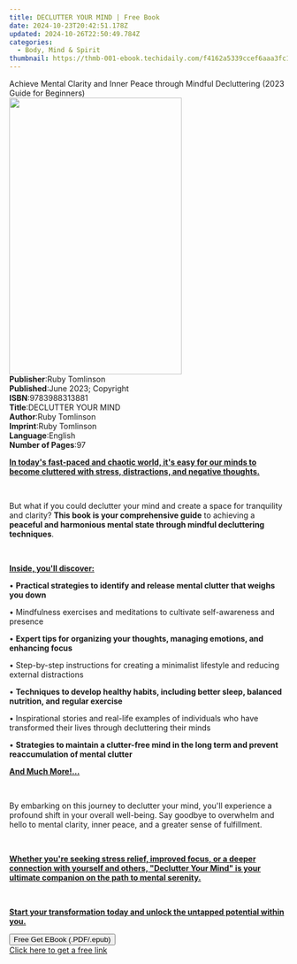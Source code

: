 ```yaml
---
title: DECLUTTER YOUR MIND | Free Book
date: 2024-10-23T20:42:51.178Z
updated: 2024-10-26T22:50:49.784Z
categories:
  - Body, Mind & Spirit
thumbnail: https://thmb-001-ebook.techidaily.com/f4162a5339ccef6aaa3fc11876a704b80f51d6232223c8dec6f4151c1e6bf810.jpg
---
```

<main id="book-container">
  <div class="flex flex-col">
    <div class="book-brief flex-1 py-6 px-4 sm:p-6 md:py-10 md:px-8">
      <!-- brief-->
      <div class="book-brief-main">
        Achieve Mental Clarity and Inner Peace through Mindful Decluttering
        (2023 Guide for Beginners)
      </div>
    </div>
    <div
      class="book-meta-info flex-1 grid gap-4 col-start-1 col-end-3 row-start-1 sm:mb-6 sm:grid-cols-4 lg:gap-6 lg:col-start-2 lg:row-end-6 lg:row-span-6 lg:mb-0"
    >
      <div
        class="book-meta-info-left place-content-center mt-4 p-4 text-sm leading-6 col-start-2 col-span-2 dark:text-slate-400"
      >
        <img
          class="w-full h-500 object-cover rounded-lg sm:h-255 sm:col-span-2 lg:col-span-full"
          src="https://img-001-ebook.techidaily.com/6fed0253bae83948718e97ed9c53170ca49910bd369537ee5b6a433aa179e57f.jpg"
          alt=""
          width="312"
          height="500"
        />
      </div>
      <div
        class="book-meta-info-right mt-2 col-start-1 row-start-2 col-span-3 self-center"
      >
        <!-- meta data  -->
        <div class="flex flex-col px-4 md:px-8">
          <div class="flex-1">
            <strong>Publisher</strong>:<span class="px-2">Ruby Tomlinson</span>
          </div>
          <div class="flex-1">
            <strong>Published</strong>:<span class="px-2"
              >June 2023; Copyright</span
            >
          </div>
          <div class="flex-1">
            <strong>ISBN</strong>:<span class="px-2">9783988313881</span>
          </div>
          <div class="flex-1">
            <strong>Title</strong>:<span class="px-2">DECLUTTER YOUR MIND</span>
          </div>
          <div class="flex-1">
            <strong>Author</strong>:<span class="px-2">Ruby Tomlinson</span>
          </div>
          <div class="flex-1">
            <strong>Imprint</strong>:<span class="px-2">Ruby Tomlinson</span>
          </div>
          <div class="flex-1">
            <strong>Language</strong>:<span class="px-2">English</span>
          </div>
          <div class="flex-1">
            <strong>Number of Pages</strong>:<span class="px-2">97</span>
          </div>
        </div>
      </div>
    </div>
    <div class="book-description flex-1 py-6 px-4 sm:p-6 md:py-10 md:px-8">
      <div class="book-description-main">
        <div accordion-content="" id="description">
          <p>
            <strong
              ><u
                >In today's fast-paced and chaotic world, it's easy for our
                minds to become cluttered with stress, distractions, and
                negative thoughts.
              </u></strong
            >
          </p>
          <p><br /></p>
          <p>
            But what if you could declutter your mind and create a space for
            tranquility and clarity?
            <strong>This book is your comprehensive guide</strong> to achieving
            a
            <strong
              >peaceful and harmonious mental state through mindful decluttering
              techniques</strong
            >.
          </p>
          <p><br /></p>
          <p>
            <strong><u>Inside, you'll discover:</u></strong>
          </p>
          <p>
            •
            <strong
              >Practical strategies to identify and release mental clutter that
              weighs you down</strong
            >
          </p>
          <p>
            • Mindfulness exercises and meditations to cultivate self-awareness
            and presence
          </p>
          <p>
            •
            <strong
              >Expert tips for organizing your thoughts, managing emotions, and
              enhancing focus</strong
            >
          </p>
          <p>
            • Step-by-step instructions for creating a minimalist lifestyle and
            reducing external distractions
          </p>
          <p>
            •
            <strong
              >Techniques to develop healthy habits, including better sleep,
              balanced nutrition, and regular exercise</strong
            >
          </p>
          <p>
            • Inspirational stories and real-life examples of individuals who
            have transformed their lives through decluttering their minds
          </p>
          <p>
            •
            <strong
              >Strategies to maintain a clutter-free mind in the long term and
              prevent reaccumulation of mental clutter</strong
            >
          </p>
          <p>
            <strong><u>And Much More!...</u></strong>
          </p>
          <p><br /></p>
          <p>
            By embarking on this journey to declutter your mind, you'll
            experience a profound shift in your overall well-being. Say goodbye
            to overwhelm and hello to mental clarity, inner peace, and a greater
            sense of fulfillment.
          </p>
          <p><br /></p>
          <p>
            <strong
              ><u
                >Whether you're seeking stress relief, improved focus, or a
                deeper connection with yourself and others, "Declutter Your
                Mind" is your ultimate companion on the path to mental serenity.
              </u></strong
            >
          </p>
          <p><br /></p>
          <p>
            <strong
              ><u
                >Start your transformation today and unlock the untapped
                potential within you.</u
              ></strong
            >
          </p>
        </div>
        <div class="accordion-fader"></div>
      </div>
    </div>
    <div class="book-excerpts flex-1 py-6 px-4 sm:p-6 md:py-10 md:px-8"></div>
    <div
      class="book-about-author flex-1 py-6 px-4 sm:p-6 md:py-10 md:px-8"
    ></div>
    <div class="book-free-get flex-1 py-6 px-4 sm:p-6 md:py-10 md:px-8">
      <button
        id="btn-free-get"
        class="bg-blue-500 hover:bg-blue-700 text-white font-bold py-2 px-4 rounded"
      >
        Free Get EBook (.PDF/.epub)
      </button>
      <div id="countdown-display" class="px-2 text-lg mt-2"></div>
      <a
        id="free-link"
        class="hidden bg-blue-500 hover:bg-blue-700 text-white font-bold py-2 px-4 rounded"
        href="https://www.ebooks.com/en-us/book/210882719/declutter-your-mind/ruby-tomlinson/"
        target="_blank"
        >Click here to get a free link</a
      >
    </div>
    <script>
      let countdownTime = 0;
      let countdownInterval = null;
      document
        .getElementById('btn-free-get')
        .addEventListener('click', startCountdown);
      function startCountdown() {
        countdownTime = new Date().getTime() + 60000 * 3;
        countdownInterval = setInterval(updateCountdown, 1000);
        document.getElementById('btn-free-get').disabled = true;
        document
          .getElementById('btn-free-get')
          .classList.add('bg-gray-500', 'cursor-not-allowed');
      }
      function updateCountdown() {
        let currentTime = new Date().getTime();
        let timeLeft = countdownTime - currentTime;
        let secondsLeft = Math.floor(timeLeft / 1000);
        document.getElementById('countdown-display').innerHTML =
          `Remaining time: ${secondsLeft} seconds.`;
        if (secondsLeft <= 0) {
          clearInterval(countdownInterval);
          document.getElementById('btn-free-get').classList.add('hidden');
          document.getElementById('free-link').classList.remove('hidden');
          document.getElementById('countdown-display').innerHTML = '';
        }
      }
    </script>
  </div>
</main>

<ins class="adsbygoogle"
      style="display:block"
      data-ad-client="ca-pub-7571918770474297"
      data-ad-slot="8358498916"
      data-ad-format="auto"
      data-full-width-responsive="true"></ins>
    